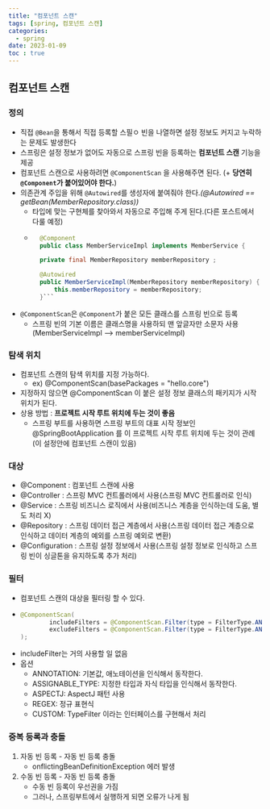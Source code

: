 ```yaml
---
title: "컴포넌트 스캔"
tags: [spring, 컴포넌트 스캔]
categories:
  - spring
date: 2023-01-09
toc : true
---
```



## 컴포넌트 스캔
### 정의
- 직접 `@Bean`을 통해서 직접 등록할 스필ㅇ 빈을 나열하면 설정 정보도 커지고 누락하는 문제도 발생한다
- 스프링은 설정 정보가 없어도 자동으로 스프링 빈을 등록하는 **컴포넌트 스캔** 기능을 제공
- 컴포넌트 스캔으로 사용하려면 `@ComponentScan` 을 사용해주면 된다. (+ **당연히 `@Component`가 붙어있어야 한다.**)
- 의존관계 주입을 위해 `@Autowired`를 생성자에 붙여줘야 한다.*(@Autowired == getBean(MemberRepository.class))*
    - 타입에 맞는 구현체를 찾아와서 자동으로 주입해 주게 된다.(다른 포스트에서 다룰 예정)
    - ```java
        @Component
        public class MemberServiceImpl implements MemberService {

        private final MemberRepository memberRepository ;

        @Autowired
        public MemberServiceImpl(MemberRepository memberRepository) {
            this.memberRepository = memberRepository;
        }```  

- `@ComponentScan`은 `@Component`가 붙은 모든 클래스를 스프링 빈으로 등록
    - 스프링 빈의 기본 이름은 클래스명을 사용하되 맨 앞글자만 소문자 사용(MemberServiceImpl --> memberServiceImpl)

### 탐색 위치
- 컴포넌트 스캔의 탐색 위치를 지정 가능하다. 
    - ex) @ComponentScan(basePackages = "hello.core")
- 지정하지 않으면 @ComponentScan 이 붙은 설정 정보 클래스의 패키지가 시작 위치가 된다.
- 상용 방법 : **프로젝트 시작 루트 위치에 두는 것이 좋음**
    - 스프링 부트를 사용하면 스프링 부트의 대표 시작 정보인 @SpringBootApplication 를 이 프로젝트 시작 루트 위치에 두는 것이 관례(이 설정안에 컴포넌트 스캔이 있음)

### 대상
- @Component : 컴포넌트 스캔에 사용
- @Controller : 스프링 MVC 컨트롤러에서 사용(스프링 MVC 컨트롤러로 인식)
- @Service : 스프링 비즈니스 로직에서 사용(비즈니스 계층을 인식하는데 도움, 별도 처리 X)
- @Repository : 스프링 데이터 접근 계층에서 사용(스프링 데이터 접근 계층으로 인식하고 데이터 계층의 예외를 스프링 예외로 변환)
- @Configuration : 스프링 설정 정보에서 사용(스프링 설정 정보로 인식하고 스프링 빈이 싱글톤을 유지하도록 추가 처리)

### 필터
- 컴포넌트 스캔의 대상을 필터링 할 수 있다.
-   ```java     
    @ComponentScan(
            includeFilters = @ComponentScan.Filter(type = FilterType.ANNOTATION, classes = MyIncludeComponent.class),
            excludeFilters = @ComponentScan.Filter(type = FilterType.ANNOTATION, classes = MyExcludeComponent.class)
    );
    ```  
- includeFilter는 거의 사용할 일 없음
- 옵션 
    - ANNOTATION: 기본값, 애노테이션을 인식해서 동작한다.
    - ASSIGNABLE_TYPE: 지정한 타입과 자식 타입을 인식해서 동작한다.
    - ASPECTJ: AspectJ 패턴 사용
    - REGEX: 정규 표현식
    - CUSTOM: TypeFilter 이라는 인터페이스를 구현해서 처리

### 중복 등록과 충돌
1. 자동 빈 등록 - 자동 빈 등록 충돌
    - onflictingBeanDefinitionException 에러 발생
2. 수동 빈 등록 - 자동 빈 등록 충돌
    - 수동 빈 등록이 우선권을 가짐
    - 그러나, 스프링부트에서 실행하게 되면 오류가 나게 됨